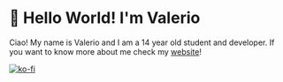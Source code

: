 # 👋 Hello World! I'm Valerio
Ciao! My name is Valerio and I am a 14 year old student and developer.
If you want to know more about me check my [website](https://vclemenzi.dev)!

[![ko-fi](https://ko-fi.com/img/githubbutton_sm.svg)](https://ko-fi.com/F1F4NXR2J)
